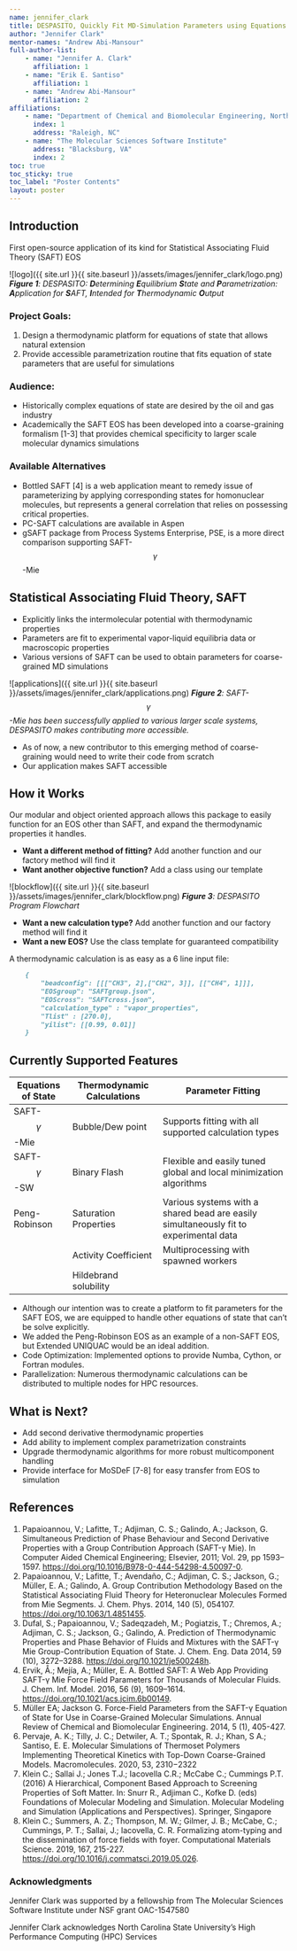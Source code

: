 ```yaml
---
name: jennifer_clark
title: DESPASITO, Quickly Fit MD-Simulation Parameters using Equations of State 
author: "Jennifer Clark"
mentor-names: "Andrew Abi-Mansour"
full-author-list:
    - name: "Jennifer A. Clark"
      affiliation: 1
    - name: "Erik E. Santiso"
      affiliation: 1
    - name: "Andrew Abi-Mansour"
      affiliation: 2
affiliations:
    - name: "Department of Chemical and Biomolecular Engineering, North Carolina State University"
      index: 1
      address: "Raleigh, NC"
    - name: "The Molecular Sciences Software Institute"
      address: "Blacksburg, VA"
      index: 2
toc: true
toc_sticky: true
toc_label: "Poster Contents"
layout: poster
---
```


## Introduction

First open-source application of its kind for Statistical Associating Fluid Theory (SAFT) EOS

![logo]({{ site.url }}{{ site.baseurl }}/assets/images/jennifer_clark/logo.png)
***Figure 1**: DESPASITO: **D**etermining **E**quilibrium **S**tate and **P**arametrization: **A**pplication for **S**AFT, **I**ntended for **T**hermodynamic **O**utput*

### Project Goals:
1. Design a thermodynamic platform for equations of state that allows natural extension
2. Provide accessible parametrization routine that fits equation of state parameters that are useful for simulations

### Audience:
 - Historically complex equations of state are desired by the oil and gas industry
 - Academically the SAFT EOS has been developed into a coarse-graining formalism [1-3] that provides chemical specificity to larger scale molecular dynamics simulations

### Available Alternatives
 - Bottled SAFT [4] is a web application meant to remedy issue of parameterizing by applying corresponding states for homonuclear molecules, but represents a general correlation that relies on possessing critical properties.
 - PC-SAFT calculations are available in Aspen
 - gSAFT package from Process Systems Enterprise, PSE, is a more direct comparison supporting SAFT-$$ \gamma $$-Mie

## Statistical Associating Fluid Theory, SAFT

- Explicitly links the intermolecular potential with thermodynamic properties 
- Parameters are fit to experimental vapor-liquid equilibria data or macroscopic properties
- Various versions of SAFT can be used to obtain parameters for coarse-grained MD simulations

![applications]({{ site.url }}{{ site.baseurl }}/assets/images/jennifer_clark/applications.png)
***Figure 2**: SAFT-$$ \gamma $$-Mie has been successfully applied to various larger scale systems, DESPASITO makes contributing more accessible.*

- As of now, a new contributor to this emerging method of coarse-graining would need to write their code from scratch
- Our application makes SAFT accessible

## How it Works

Our modular and object oriented approach allows this package to easily function for an EOS other than SAFT, and expand the thermodynamic properties it handles.

 - **Want a different method of fitting?** Add another function and our factory method will find it
 - **Want another objective function?** Add a class using our template

![blockflow]({{ site.url }}{{ site.baseurl }}/assets/images/jennifer_clark/blockflow.png)
***Figure 3**: DESPASITO Program Flowchart*

 - **Want a new calculation type?** Add another function and our factory method will find it
 - **Want a new EOS?** Use the class template for guaranteed compatibility

A thermodynamic calculation is as easy as a 6 line input file:

````markdown
    {
        "beadconfig": [[["CH3", 2],["CH2", 3]], [["CH4", 1]]],
        "EOSgroup": "SAFTgroup.json",
        "EOScross": "SAFTcross.json",
        "calculation_type" : "vapor_properties",
        "Tlist" : [270.0],
        "yilist": [[0.99, 0.01]]
    }
````

## Currently Supported Features

| Equations of State | Thermodynamic Calculations | Parameter Fitting |
|-------|--------|---------|
| SAFT-$$ \gamma $$-Mie | Bubble/Dew point | Supports fitting with all supported calculation types |
| SAFT-$$ \gamma $$-SW | Binary Flash | Flexible and easily tuned global and local minimization algorithms |
| Peng-Robinson | Saturation Properties | Various systems with a shared bead are easily simultaneously fit to experimental data |
| | Activity Coefficient | Multiprocessing with spawned workers |
| | Hildebrand solubility | |

- Although our intention was to create a platform to fit parameters for the SAFT EOS, we are equipped to handle other equations of state that can’t be solve explicitly.
- We added the Peng-Robinson EOS as an example of a non-SAFT EOS, but Extended UNIQUAC would be an ideal addition.
- Code Optimization: Implemented options to provide Numba, Cython, or Fortran modules.
- Parallelization: Numerous thermodynamic calculations can be distributed to multiple nodes for HPC resources.

## What is Next?

- Add second derivative thermodynamic properties 
- Add ability to implement complex parametrization constraints 
- Upgrade thermodynamic algorithms for more robust multicomponent handling
- Provide interface for MoSDeF [7-8] for easy transfer from EOS to simulation

## References
1. Papaioannou, V.; Lafitte, T.; Adjiman, C. S.; Galindo, A.; Jackson, G. Simultaneous Prediction of Phase Behaviour and Second Derivative Properties with a Group Contribution Approach (SAFT-γ Mie). In Computer Aided Chemical Engineering; Elsevier, 2011; Vol. 29, pp 1593–1597. https://doi.org/10.1016/B978-0-444-54298-4.50097-0.
2. Papaioannou, V.; Lafitte, T.; Avendaño, C.; Adjiman, C. S.; Jackson, G.; Müller, E. A.; Galindo, A. Group Contribution Methodology Based on the Statistical Associating Fluid Theory for Heteronuclear Molecules Formed from Mie Segments. J. Chem. Phys. 2014, 140 (5), 054107. https://doi.org/10.1063/1.4851455.
3. Dufal, S.; Papaioannou, V.; Sadeqzadeh, M.; Pogiatzis, T.; Chremos, A.; Adjiman, C. S.; Jackson, G.; Galindo, A. Prediction of Thermodynamic Properties and Phase Behavior of Fluids and Mixtures with the SAFT-γ Mie Group-Contribution Equation of State. J. Chem. Eng. Data 2014, 59 (10), 3272–3288. https://doi.org/10.1021/je500248h.
4. Ervik, Å.; Mejía, A.; Müller, E. A. Bottled SAFT: A Web App Providing SAFT-γ Mie Force Field Parameters for Thousands of Molecular Fluids. J. Chem. Inf. Model. 2016, 56 (9), 1609–1614. https://doi.org/10.1021/acs.jcim.6b00149.
5. Müller EA; Jackson G. Force-Field Parameters from the SAFT-γ Equation of State for Use in Coarse-Grained Molecular Simulations. Annual Review of Chemical and Biomolecular Engineering. 2014, 5 (1), 405-427. 
6. Pervaje, A. K.; Tilly, J. C.; Detwiler, A. T.; Spontak, R. J.; Khan, S A.; Santiso, E. E. Molecular Simulations of Thermoset Polymers Implementing Theoretical Kinetics with Top-Down Coarse-Grained Models. Macromolecules. 2020, 53, 2310−2322
7. Klein C.; Sallai J.; Jones T.J.; Iacovella C.R.; McCabe C.; Cummings P.T. (2016) A Hierarchical, Component Based Approach to Screening Properties of Soft Matter. In: Snurr R., Adjiman C., Kofke D. (eds) Foundations of Molecular Modeling and Simulation. Molecular Modeling and Simulation (Applications and Perspectives). Springer, Singapore
8. Klein C.; Summers, A. Z.; Thompson, M. W.; Gilmer, J. B.; McCabe, C.; Cummings, P. T.; Sallai, J.; Iacovella, C. R. Formalizing atom-typing and the dissemination of force fields with foyer. Computational Materials Science. 2019, 167, 215-227. https://doi.org/10.1016/j.commatsci.2019.05.026.

### Acknowledgments

Jennifer Clark was supported by a fellowship from The Molecular Sciences Software Institute under NSF grant OAC-1547580

Jennifer Clark acknowledges North Carolina State University’s High Performance Computing (HPC) Services
